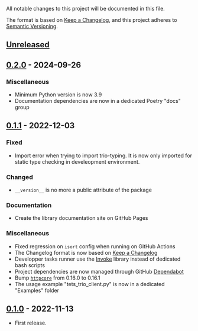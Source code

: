 All notable changes to this project will be documented in this file.

The format is based on [Keep a Changelog], and this project adheres
to [Semantic Versioning].

## [Unreleased]

## [0.2.0] - 2024-09-26

### Miscellaneous

- Minimum Python version is now 3.9
- Documentation dependencies are now in a dedicated Poetry "docs" group

## [0.1.1] - 2022-12-03

### Fixed
- Import error when trying to import trio-typing. It is now only imported for 
static type checking in develeopment environment.

### Changed
- `__version__` is no more a public attribute of the package

### Documentation
- Create the library documentation site on GitHub Pages

### Miscellaneous

- Fixed regression on `isort` config when running on GitHub Actions
- The Changelog format is now based on [Keep a Changelog]
- Developper tasks runner use the [Invoke] library instead of
dedicated bash scripts
- Project dependencies are now managed through GitHub [Dependabot] 
- Bump [`httpcore`][httpcore] from 0.16.0 to 0.16.1
- The usage example "tets_trio_client.py" is now in a dedicated "Examples" folder

## [0.1.0] - 2022-11-13

- First release.

[unreleased]: https://github.com/Elmeric/trio-engineio/compare/v0.2.0...HEAD
[0.2.0]: https://github.com/Elmeric/trio-engineio/compare/v0.2.0...v0.2.0
[0.2.0]: https://github.com/Elmeric/trio-engineio/compare/v0.1.1...v0.2.0
[0.1.1]: https://github.com/Elmeric/trio-engineio/compare/v0.1.0...v0.1.1
[0.1.0]: https://github.com/Elmeric/trio-engineio/releases/tag/v0.1.0

[Keep a Changelog]: https://keepachangelog.com/en/1.0.0/
[Semantic Versioning]: https://semver.org/spec/v2.0.0.html
[Invoke]: https://www.pyinvoke.org/
[Dependabot]: https://docs.github.com/en/code-security/dependabot/dependabot-version-updates/about-dependabot-version-updates
[httpcore]: https://www.encode.io/httpcore/
